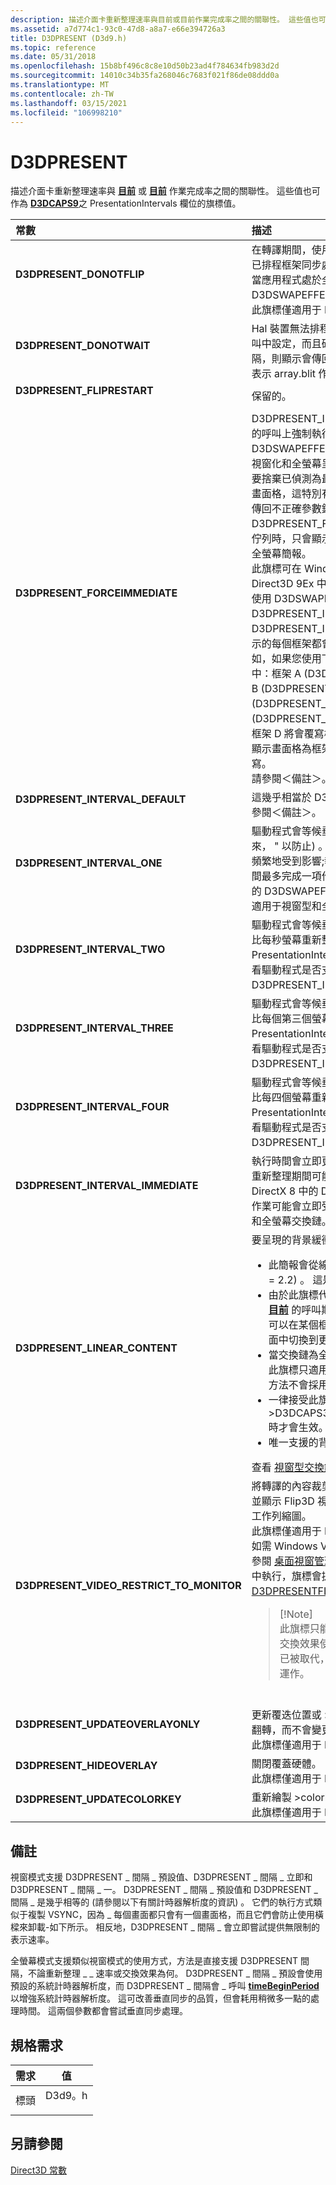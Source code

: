 ```yaml
---
description: 描述介面卡重新整理速率與目前或目前作業完成率之間的關聯性。 這些值也可作為 D3DCAPS9 之 PresentationIntervals 欄位的旗標值。
ms.assetid: a7d774c1-93c0-47d8-a8a7-e66e394726a3
title: D3DPRESENT (D3d9.h)
ms.topic: reference
ms.date: 05/31/2018
ms.openlocfilehash: 15b8bf496c8c8e10d50b23ad4f784634fb983d2d
ms.sourcegitcommit: 14010c34b35fa268046c7683f021f86de08ddd0a
ms.translationtype: MT
ms.contentlocale: zh-TW
ms.lasthandoff: 03/15/2021
ms.locfileid: "106998210"
---
```

# <a name="d3dpresent"></a>D3DPRESENT

描述介面卡重新整理速率與 [**目前**](/windows/win32/api/d3d9helper/nf-d3d9helper-idirect3dswapchain9-present) 或 [**目前**](/windows/win32/api/d3d9helper/nf-d3d9helper-idirect3dswapchain9-present) 作業完成率之間的關聯性。 這些值也可作為 [**D3DCAPS9**](/windows/desktop/api/D3D9Caps/ns-d3d9caps-d3dcaps9)之 PresentationIntervals 欄位的旗標值。

<table>
<colgroup>
<col style="width: 50%" />
<col style="width: 50%" />
</colgroup>
<thead>
<tr class="header">
<th style="text-align: left;">常數</th>
<th style="text-align: left;">描述</th>
</tr>
</thead>
<tbody>
<tr class="odd">
<td style="text-align: left;"><span id="D3DPRESENT_DONOTFLIP"></span><span id="d3dpresent_donotflip"></span><dl> <dt><strong>D3DPRESENT_DONOTFLIP</strong></dt> </dl></td>
<td style="text-align: left;">在轉譯期間，使用前端緩衝區作為來源和目標介面。 已排程框架同步處理，但顯示的介面不會變更。 只有當應用程式處於全螢幕模式且已指定 D3DSWAPEFFECT_FLIPEX 時，才能使用此旗標。 <br/> 此旗標僅適用于 Direct3D 9Ex。<br/></td>
</tr>
<tr class="even">
<td style="text-align: left;"><span id="D3DPRESENT_DONOTWAIT"></span><span id="d3dpresent_donotwait"></span><dl> <dt><strong>D3DPRESENT_DONOTWAIT</strong></dt> </dl></td>
<td style="text-align: left;">Hal 裝置無法排程簡報。 如果這個旗標是在 <a href="/windows/desktop/api"><strong>出現</strong></a>的呼叫中設定，而且硬體正在忙於處理或等候垂直同步間隔，則顯示會傳回 D3DERR_WASSTILLDRAWING，表示 array.blit 作業不完整。<br/></td>
</tr>
<tr class="odd">
<td style="text-align: left;"><span id="D3DPRESENT_FLIPRESTART"></span><span id="d3dpresent_fliprestart"></span><dl> <dt><strong>D3DPRESENT_FLIPRESTART</strong></dt> </dl></td>
<td style="text-align: left;">保留的。<br/></td>
</tr>
<tr class="even">
<td style="text-align: left;"><span id="D3DPRESENT_FORCEIMMEDIATE"></span><span id="d3dpresent_forceimmediate"></span><dl> <dt><strong>D3DPRESENT_FORCEIMMEDIATE</strong></dt> </dl></td>
<td style="text-align: left;">D3DPRESENT_INTERVAL_IMMEDIATE 會在此 <a href="/windows/desktop/api"><strong>目前</strong></a> 的呼叫上強制執行。 只有在使用 D3DSWAPEFFECT_FLIPEX 時，才能指定此旗標。 視窗化和全螢幕呈現行為相同。 如果媒體應用程式想要捨棄已偵測為最晚的框架，並在組合時顯示後續的畫面格，這特別有用。 如果未正確指定此旗標，則會傳回不正確參數錯誤。 當有多個具有 D3DPRESENT_FORCEIMMEDIATEs 的連續框架排入佇列時，只會顯示最後一個畫面格，同時顯示視窗和全螢幕簡報。<br/> 此旗標可在 Windows 7 或更新版本的作業系統上的 Direct3D 9Ex 中取得。<br/> 使用 D3DSWAPEFFECT_FLIPEX 時，使用 D3DPRESENT_INTERVAL_IMMEDIATE 或 D3DPRESENT_INTERVAL_FORCEIMMEDIATE 所顯示的每個框架都會覆寫上一個畫面格的目前間隔。 例如，如果您使用下列交換效果將下列畫面格排在佇列中：框架 A (D3DPRESENT_INTERVAL_ONE) 、框架 B (D3DPRESENT_INTERVAL_ONE) 、框架 C (D3DPRESENT_INTERVAL_ONE) 、框架 D (D3DPRESENT_INTERVAL_FORCEIMMEDIATE) ，框架 D 將會覆寫框架 C 的目前間隔。 每個出現間隔的顯示畫面格為框架 A、框架 B (框架 C，) 框架 D 覆寫。<br/> 請參閱＜備註＞。<br/></td>
</tr>
<tr class="odd">
<td style="text-align: left;"><span id="D3DPRESENT_INTERVAL_DEFAULT"></span><span id="d3dpresent_interval_default"></span><dl> <dt><strong>D3DPRESENT_INTERVAL_DEFAULT</strong></dt> </dl></td>
<td style="text-align: left;">這幾乎相當於 D3DPRESENT_INTERVAL_ONE。 請參閱＜備註＞。<br/></td>
</tr>
<tr class="even">
<td style="text-align: left;"><span id="D3DPRESENT_INTERVAL_ONE"></span><span id="d3dpresent_interval_one"></span><dl> <dt><strong>D3DPRESENT_INTERVAL_ONE</strong></dt> </dl></td>
<td style="text-align: left;">驅動程式會等候垂直回溯期間， (執行時間將會 &quot; 接下來， &quot; 以防止) 。 <a href="/windows/desktop/api"><strong>目前</strong></a> 的作業不會比螢幕重新整理更頻繁地受到影響;執行時間會在每個介面卡重新整理期間最多完成一項作業。 這相當於使用 DirectX 8.1 中的 D3DSWAPEFFECT_COPYVSYNC。 此選項一律適用于視窗型和全螢幕交換鏈。 請參閱＜備註＞。<br/></td>
</tr>
<tr class="odd">
<td style="text-align: left;"><span id="D3DPRESENT_INTERVAL_TWO"></span><span id="d3dpresent_interval_two"></span><dl> <dt><strong>D3DPRESENT_INTERVAL_TWO</strong></dt> </dl></td>
<td style="text-align: left;">驅動程式會等候垂直回溯期間。 <a href="/windows/desktop/api"><strong>目前</strong></a> 的作業不會受到比每秒螢幕重新整理更頻繁的影響。 檢查 PresentationIntervals cap (查看 <a href="/windows/desktop/api/D3D9Caps/ns-d3d9caps-d3dcaps9"><strong>D3DCAPS9</strong></a>) ，查看驅動程式是否支援 D3DPRESENT_INTERVAL_TWO。<br/></td>
</tr>
<tr class="even">
<td style="text-align: left;"><span id="D3DPRESENT_INTERVAL_THREE"></span><span id="d3dpresent_interval_three"></span><dl> <dt><strong>D3DPRESENT_INTERVAL_THREE</strong></dt> </dl></td>
<td style="text-align: left;">驅動程式會等候垂直回溯期間。 <a href="/windows/desktop/api"><strong>目前</strong></a> 的作業不會受到比每個第三個螢幕重新整理更頻繁的影響。 檢查 PresentationIntervals cap (查看 <a href="/windows/desktop/api/D3D9Caps/ns-d3d9caps-d3dcaps9"><strong>D3DCAPS9</strong></a>) ，查看驅動程式是否支援 D3DPRESENT_INTERVAL_THREE。<br/></td>
</tr>
<tr class="odd">
<td style="text-align: left;"><span id="D3DPRESENT_INTERVAL_FOUR"></span><span id="d3dpresent_interval_four"></span><dl> <dt><strong>D3DPRESENT_INTERVAL_FOUR</strong></dt> </dl></td>
<td style="text-align: left;">驅動程式會等候垂直回溯期間。 <a href="/windows/desktop/api"><strong>目前</strong></a> 的作業不會受到比每四個螢幕重新整理更頻繁的影響。 檢查 PresentationIntervals 成員 (查看 <a href="/windows/desktop/api/D3D9Caps/ns-d3d9caps-d3dcaps9"><strong>D3DCAPS9</strong></a>) ，查看驅動程式是否支援 D3DPRESENT_INTERVAL_FOUR。<br/></td>
</tr>
<tr class="even">
<td style="text-align: left;"><span id="D3DPRESENT_INTERVAL_IMMEDIATE"></span><span id="d3dpresent_interval_immediate"></span><dl> <dt><strong>D3DPRESENT_INTERVAL_IMMEDIATE</strong></dt> </dl></td>
<td style="text-align: left;">執行時間會立即更新視窗用戶端區域，而且在介面卡重新整理期間可能會超過一次。 這相當於使用 DirectX 8 中的 D3DSWAPEFFECT_COPY。 <a href="/windows/desktop/api"><strong>目前</strong></a> 的作業可能會立即受到影響。 此選項一律適用于視窗型和全螢幕交換鏈。 請參閱＜備註＞。<br/></td>
</tr>
<tr class="odd">
<td style="text-align: left;"><span id="D3DPRESENT_LINEAR_CONTENT"></span><span id="d3dpresent_linear_content"></span><dl> <dt><strong>D3DPRESENT_LINEAR_CONTENT</strong></dt> </dl></td>
<td style="text-align: left;">要呈現的背景緩衝區內容是線上性色彩空間中。 <br/>
<ul>
<li>此簡報會從線性空間隱含地轉換為 sRGB (gamma = 2.2) 。 這是唯一支援的轉換。</li>
<li>由於此旗標代表後緩衝區內容的屬性，因此可以在 <a href="/windows/desktop/api"><strong>目前</strong></a> 的呼叫期間指定旗標。 換句話說，應用程式可以在某個框架中呈現線性內容，然後在下一個畫面中切換到更正的內容。</li>
<li>當交換鏈為全螢幕時，會忽略此旗標。  (請注意，此旗標只適用于 <a href="/windows/desktop/api"><strong>目前</strong></a>的明確交換鏈版本。 <a href="/windows/desktop/api"><strong>目前</strong></a>的方法不會採用旗標參數。 ) </li>
<li>一律接受此旗標，但只有在驅動程式公開 >D3DCAPS3_LINEAR_TO_SRGB_PresentATION 時才會生效。</li>
<li>唯一支援的背景緩衝區格式為 <a href="d3dformat.md">X8R8G8B8</a>。</li>
</ul>
查看 <a href="gamma.md">視窗型交換鏈</a>。<br/></td>
</tr>
<tr class="even">
<td style="text-align: left;"><span id="D3DPRESENT_VIDEO_RESTRICT_TO_MONITOR"></span><span id="d3dpresent_video_restrict_to_monitor"></span><dl> <dt><strong>D3DPRESENT_VIDEO_RESTRICT_TO_MONITOR</strong></dt> </dl></td>
<td style="text-align: left;">將轉譯的內容裁剪至介面卡設為目標的監視器/裝置，並顯示 Flip3D 視圖中的內容縮圖，以及其他監視器的工作列縮圖。 <br/> 此旗標僅適用于 Direct3D 9Ex。<br/> 如需 Windows Vista 這項功能的進一步詳細資訊，請參閱 <a href="/windows/desktop/dwm/dwm-overview">桌面視窗管理員</a> 。 如果您不是在桌面撰寫模式中執行，旗標會提供與 <a href="d3dpresentflag.md">D3DPRESENTFLAG_DEVICECLIP</a>相同的行為。<br/>
<blockquote>
[!Note]<br />
此旗標只能搭配 D3DSWAPEFFECT_FLIPEX 交換效果使用。 此旗標與 <em>其他</em> 交換效果的用法已被取代，在未來的 Windows 版本中可能無法運作。
</blockquote>
<br/></td>
</tr>
<tr class="odd">
<td style="text-align: left;"><span id="D3DPRESENT_UPDATEOVERLAYONLY"></span><span id="d3dpresent_updateoverlayonly"></span><dl> <dt><strong>D3DPRESENT_UPDATEOVERLAYONLY</strong></dt> </dl></td>
<td style="text-align: left;">更新覆迭位置或 >colorkey 資料，而不會造成實際的翻轉，而不會變更顯示影像的持續時間。<br/> 此旗標僅適用于 Direct3D 9Ex。<br/></td>
</tr>
<tr class="even">
<td style="text-align: left;"><span id="D3DPRESENT_HIDEOVERLAY"></span><span id="d3dpresent_hideoverlay"></span><dl> <dt><strong>D3DPRESENT_HIDEOVERLAY</strong></dt> </dl></td>
<td style="text-align: left;">關閉覆蓋硬體。<br/> 此旗標僅適用于 Direct3D 9Ex。<br/></td>
</tr>
<tr class="odd">
<td style="text-align: left;"><span id="D3DPRESENT_UPDATECOLORKEY"></span><span id="d3dpresent_updatecolorkey"></span><dl> <dt><strong>D3DPRESENT_UPDATECOLORKEY</strong></dt> </dl></td>
<td style="text-align: left;">重新繪製 >colorkey 的資料。<br/> 此旗標僅適用于 Direct3D 9Ex。<br/></td>
</tr>
</tbody>
</table>

## <a name="remarks"></a>備註

視窗模式支援 D3DPRESENT \_ 間隔 \_ 預設值、D3DPRESENT \_ 間隔 \_ 立即和 D3DPRESENT \_ 間隔 \_ 一。 D3DPRESENT \_ 間隔 \_ 預設值和 D3DPRESENT \_ 間隔 \_ 是幾乎相等的 (請參閱以下有關計時器解析度的資訊) 。 它們的執行方式類似于複製 VSYNC，因為 \_ 每個畫面都只會有一個畫面格，而且它們會防止使用橫樑來卸載-如下所示。 相反地，D3DPRESENT \_ 間隔 \_ 會立即嘗試提供無限制的表示速率。

全螢幕模式支援類似視窗模式的使用方式，方法是直接支援 D3DPRESENT 間隔，不論重新整理 \_ \_ 速率或交換效果為何。 D3DPRESENT \_ 間隔 \_ 預設會使用預設的系統計時器解析度，而 D3DPRESENT \_ 間隔會 \_ 呼叫 [**timeBeginPeriod**](/windows/win32/api/timeapi/nf-timeapi-timebeginperiod) 以增強系統計時器解析度。 這可改善垂直同步的品質，但會耗用稍微多一點的處理時間。 這兩個參數都會嘗試垂直同步處理。

## <a name="requirements"></a>規格需求

| 需求 | 值 |
|-------------------|-----------------------------------------------------------------------------------|
| 標頭<br/> | <dl> <dt>D3d9。h</dt> </dl> |

## <a name="see-also"></a>另請參閱

<dl> <dt>

[Direct3D 常數](dx9-graphics-reference-d3d-constants.md)

